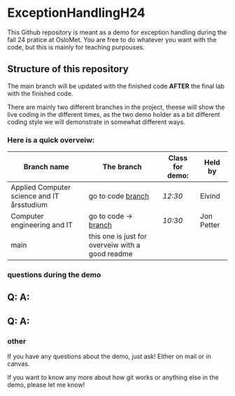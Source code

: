 # ExceptionHandlingH24

This Github repository is meant as a demo for exception handling during the fall 24 pratice at OsloMet. You are free to do whatever you want with the code, but this is mainly for teaching purpouses. 

## Structure of this repository

The main branch will be updated with the finished code **AFTER** the final lab with the finished code. 

There are mainly two different branches in the project, theese will show the live coding in the different times, as the two demo holder as a bit different coding style we will demonstrate in somewhat different ways. 


### Here is a quick overveiw: 
| Branch name                                | The branch                                                                                              | Class for demo: | Held by    |
|--------------------------------------------|---------------------------------------------------------------------------------------------------------|-----------------|------------|
| Applied Computer science and IT årsstudium | go to code  [branch](https://github.com/jpwiig/ExceptionHandlingH24/tree/AppliedComputerScienceAndYear) | _12:30_         | Eivind     | 
| Computer engineering and IT                | go to code -> [branch](https://github.com/jpwiig/ExceptionHandlingH24/tree/EngineeringIt)               | _10:30_         | Jon Petter |
| main                                       | this one is just for overveiw with a good readme                                                        |                 |            |

### questions during the demo
Q: 
A: 
--------
Q:
A:
------
### other
If you have any questions about the demo, just ask! Either on mail or in canvas.

If you want to know any more about how git works or anything else in the demo, please let me know!